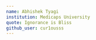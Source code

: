 ```yaml
---
name: Abhishek Tyagi
institution: Medicaps University
quote: Ignorance is Bliss
github_user: cur1ousss
---
```

